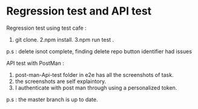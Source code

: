# Regression test and API test

Regression test using test cafe :
  
  1. git clone.
  2.npm install.
  3.npm run test .
  
  p.s : delete isnot complete, finding delete repo button identifier had issues
  
 API test with PostMan :
 
 1. post-man-Api-test folder in e2e has all the screenshots of task.
 2. the screenshots are self explaintory.
 3. I authenticate with post man through using a personalized token.
 
 p.s : the master branch is up to date.
